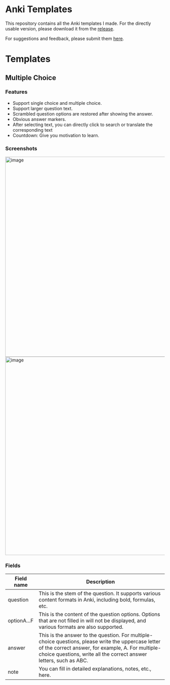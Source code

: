 # Anki Templates

This repository contains all the Anki templates I made. For the directly usable version, please download it from the [release](https://github.com/ikkz/anki-template/releases).

For suggestions and feedback, please submit them [here](https://github.com/ikkz/anki-template/issues).

# Templates

## Multiple Choice

### Features

- Support single choice and multiple choice.
- Support larger question text.
- Scrambled question options are restored after showing the answer.
- Obvious answer markers.
- After selecting text, you can directly click to search or translate the corresponding text
- Countdown: Give you motivation to learn.

### Screenshots

<img width="632" alt="image" src="https://github.com/user-attachments/assets/edce65fd-2560-47db-a6e5-ffe7dcd00a02">

<img width="627" alt="image" src="https://github.com/user-attachments/assets/04147c87-ea2a-4d24-a7fe-566265533be9">

### Fields

| Field name  | Description                                                                                                                                                                                                                   |
| ----------- | ----------------------------------------------------------------------------------------------------------------------------------------------------------------------------------------------------------------------------- |
| question    | This is the stem of the question. It supports various content formats in Anki, including bold, formulas, etc.                                                                                                                 |
| optionA...F | This is the content of the question options. Options that are not filled in will not be displayed, and various formats are also supported.                                                                                    |
| answer      | This is the answer to the question. For multiple-choice questions, please write the uppercase letter of the correct answer, for example, A. For multiple-choice questions, write all the correct answer letters, such as ABC. |
| note        | You can fill in detailed explanations, notes, etc., here.                                                                                                                                                                     |
